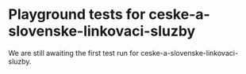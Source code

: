 # Playground tests for ceske-a-slovenske-linkovaci-sluzby
We are still awaiting the first test run for ceske-a-slovenske-linkovaci-sluzby.
